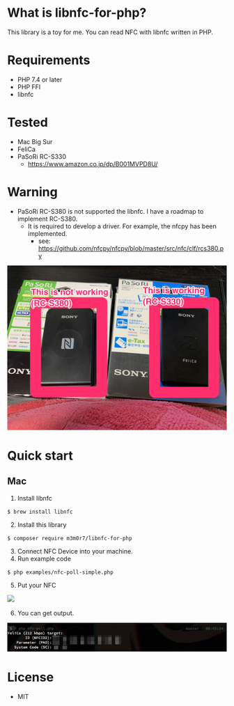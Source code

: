 # What is libnfc-for-php?

This library is a toy for me. You can read NFC with libnfc written in PHP.

# Requirements
- PHP 7.4 or later
- PHP FFI
- libnfc

# Tested

- Mac Big Sur
- FeliCa
- PaSoRi RC-S330
  - https://www.amazon.co.jp/dp/B001MVPD8U/

# Warning

- PaSoRi RC-S380 is not supported the libnfc. I have a roadmap to implement RC-S380.
  - It is required to develop a driver. For example, the nfcpy has been implemented.
    - see: https://github.com/nfcpy/nfcpy/blob/master/src/nfc/clf/rcs380.py

<img src="images/pasori.jpg">

# Quick start

## Mac
1. Install libnfc

```
$ brew install libnfc
```

2. Install this library

```
$ composer require m3m0r7/libnfc-for-php
```

3. Connect NFC Device into your machine.
4. Run example code

```
$ php examples/nfc-poll-simple.php
```

5. Put your NFC

<img src="images/felica.png">

6. You can get output.

<img src="images/example.jpg">

# License
- MIT
